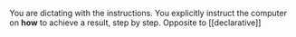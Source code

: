 You are dictating with the instructions. You explicitly instruct the computer on **how** to achieve a result, step by step.
Opposite to [[declarative]]